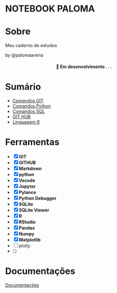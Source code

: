 # NOTEBOOK PALOMA 

# Sobre 

Meu caderno de estudos

by @palomaavena

<h4 align="center"> 
	🚧  Em desenvolvimento . . .
</h4>

# Sumário

* [Comandos GIT](https://github.com/palomaavena/palomaavena/blob/main/notebook/comandos_git.md)
* [Comandos Python](https://github.com/palomaavena/palomaavena/blob/main/notebook/comandos_python.md)
* [Comandos SQL]()
* [GIT HUB]()
* [Linguagem R](https://github.com/palomaavena/palomaavena/blob/main/notebook/linguagem_R.md)
  
  
# Ferramentas

- [x] **GIT**
- [x] **GITHUB**
- [x] **Markdown**
- [x] **python**
- [x] **Vscode**
- [x] **Jupyter**
- [x] **Pylance**
- [x] **Python Debugger**
- [x] **SQLite**
- [x] **SQLite Viewer**
- [x] **R**
- [x] **RStudio**
- [x] **Pandas**
- [x] **Numpy**
- [x] **Matplotlib**
- [ ] plotly
- [ ]


# Documentações

[Documentações](https://github.com/palomaavena/palomaavena/blob/main/comandos/documenta%C3%A7%C3%B5es.md)
